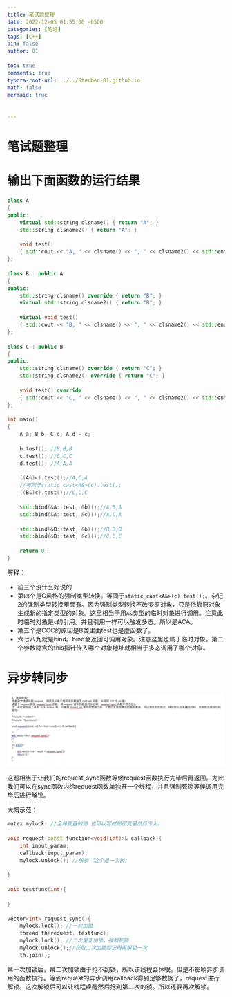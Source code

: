 ```yaml
---
title: 笔试题整理
date: 2022-12-05 01:55:00 -0500
categories: [笔记]
tags: [C++]
pin: false
author: 01

toc: true
comments: true
typora-root-url: ../../Sterben-01.github.io
math: false
mermaid: true
  

---
```


# 笔试题整理

# 输出下面函数的运行结果

```c++
class A
{
public:
    virtual std::string clsname() { return "A"; }
    std::string clsname2() { return "A"; }

    void test()
    { std::cout << "A, " << clsname() << ", " << clsname2() << std::endl; }
};

class B : public A
{
public:
    std::string clsname() override { return "B"; }
    virtual std::string clsname2() { return "B"; }

    virtual void test()
    { std::cout << "B, " << clsname() << ", " << clsname2() << std::endl; }
};

class C : public B
{
public:
    std::string clsname() override { return "C"; }
    std::string clsname2() override { return "C"; }

    void test() override
    { std::cout << "C, " << clsname() << ", " << clsname2() << std::endl; }
};

int main()
{
    A a; B b; C c; A d = c;

    b.test(); //B,B,B
    c.test(); //C,C,C
    d.test(); //A,A,A

    ((A&)c).test();//A,C,A
    //等同于static_cast<A&>(c).test();
    ((B&)c).test();//C,C,C

    std::bind(&A::test, &b)();//A,B,A
    std::bind(&A::test, &c)();//A,C,A

    std::bind(&B::test, &b)();//B,B,B
    std::bind(&B::test, &c)();//C,C,C

    return 0;
}
```

解释：

- 前三个没什么好说的
- 第四个是C风格的强制类型转换。等同于`static_cast<A&>(c).test();`。杂记2的强制类型转换里面有。因为强制类型转换不改变原对象，只是依靠原对象生成新的指定类型的对象。这里相当于用`A&`类型的临时对象进行调用。注意此时临时对象是`c`的引用。并且引用一样可以触发多态。所以是ACA。
- 第五个是CCC的原因是B类里面test也是虚函数了。
- 六七八九就是bind。bind会返回可调用对象。注意这里也属于临时对象。第二个参数隐含的this指针传入哪个对象地址就相当于多态调用了哪个对象。

# 异步转同步

![微信图片_20220915011409](/assets/blog_res/2022-09-15-%E7%AC%94%E8%AF%95%E9%A2%98%E6%95%B4%E7%90%86.assets/%E5%BE%AE%E4%BF%A1%E5%9B%BE%E7%89%87_20220915011409.png)

这题相当于让我们的request_sync函数等候request函数执行完毕后再返回。为此我们可以在sync函数内给request函数单独开一个线程，并且强制死锁等候调用完毕后进行解锁。

大概示范：

```c++
mutex mylock; //全局变量的锁 也可以写成局部变量然后传入。

void request(const function<void(int)>& callback){
    int input_param;
    callback(input_param);
    mylock.unlock(); //解锁（这个是一次锁）

}

void testfunc(int){

}

vector<int> request_sync(){
    mylock.lock(); //一次加锁
    thread th(request, testfunc);
    mylock.lock(); //二次重复加锁，强制死锁
    mylock.unlock();//获取二次加锁后记得再解锁一次
    th.join();
```

第一次加锁后，第二次加锁由于抢不到锁，所以该线程会休眠。但是不影响异步调用的函数执行。等到request的异步调用callback得到足够数据了，request进行解锁。这次解锁后可以让线程唤醒然后抢到第二次的锁。所以还要再次解锁。
